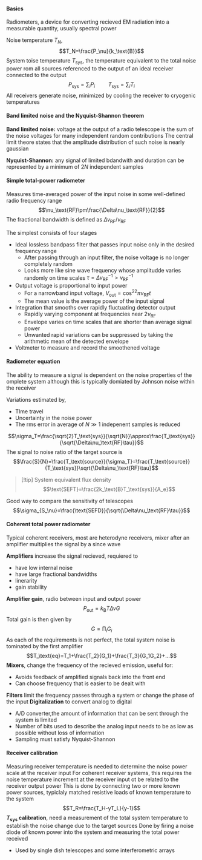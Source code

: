 #### Basics
Radiometers, a device for converting recieved EM radiation into a measurable quantity, usually spectral power

Noise temperature $T_N$, $$T_N=\frac{P_\nu}{k_\text{B}}$$
System toise temperature $T_\text{sys}$, the temperature equivalent to the total noise power rom all sources referenced to the output of an ideal receiver connected to the output $$P_\text{sys}=\sum_i P_i\hspace{1cm}T_\text{sys}=\sum_iT_i$$
All receivers generate noise, minimized by cooling the receiver to cryogenic temperatures
#### Band limited noise and the Nyquist-Shannon theorem
**Band limited noise:** voltage at the output of a radio telescope is the sum of the noise voltages for many independent random contributions
The central limit theore states that the amplitude distribution of such noise is nearly gaussian

**Nyquist-Shannon:** any signal of limited bdandwith and duration can be represented by a minimum of $2N$ independent samples

#### Simple total-power radiometer
Measures time-averaged power of the input noise in some well-defined radio frequency range $$\nu_\text{RF}\pm\frac{\Delta\nu_\text{RF}}{2}$$
The fractional bandwidth is defined as $\Delta\nu_\text{RF}/\nu_\text{RF}$

The simplest consists of four stages
- Ideal lossless bandpass filter that passes input noise only in the desired frequency range
	- After passing through an input filter, the noise voltage is no longer completely random
	- Looks more like sine wave frequency whose amplitudde varies randomly on time scales $\tau=\Delta\nu_\text{RF}^{-1}>\nu_\text{RF}^{-1}$
- Output voltage is proportional to input power
	- For a narrowband input voltage, $V_\text{out}=\cos^22\pi\nu_\text{RF}t$
	- The mean value is the average power of the input signal
- Integration that smooths over rapidly fluctuating detector output
	- Rapidly varying component at frequencies near $2\nu_\text{RF}$
	- Envelope varies on time scales that are shorter than average signal power
	- Unwanted rapid variations can be suppressed by taking the arithmetic mean of the detected envelope
- Voltmeter to measure and record the smoothened voltage

#### Radiometer equation
The ability to measure a signal is dependent on the noise properties of the omplete system although this is typically domiated by Johnson noise within the receiver

Variations estimated by, 
- TIme travel
- Uncertainty in the noise power
- The rms error in average of $N\gg 1$ indepenent samples is reduced

$$\sigma_T=\frac{\sqrt{2}T_\text{sys}}{\sqrt{N}}\approx\frac{T_\text{sys}}{\sqrt{\Delta\nu_\text{RF}\tau}}$$
The signal to noise ratio of the target source is $$\frac{S}{N}=\frac{T_\text{source}}{\sigma_T}=\frac{T_\text{source}}{T_\text{sys}}\sqrt{\Delta\nu_\text{RF}\tau}$$
>[!tip] System equivalent flux density
>$$\text{SEFT}=\frac{2k_\text{B}T_\text{sys}}{A_e}$$

Good way to compare the sensitivity of telescopes
$$\sigma_{S_\nu}=\frac{\text{SEFD}}{\sqrt{\Delta\nu_\text{RF}\tau}}$$

#### Coherent total power radiometer
Typical coherent receivers, most are heterodyne receivers, mixer after an amplifier multiplies the signal by a since wave

**Amplifiers** increase the signal recieved, requiered to 
- have low internal noise
- have large fractional bandwidths
- linerarity
- gain stability

**Amplifier gain**, radio between input and output power $$P_\text{out}=k_\text{B}T\Delta\nu G$$
Total gain is then given by $$G=\prod_iG_i$$
As each of the requirements is not perfect, the total system noise is tominated by the first amplifier $$T_\text{eq}=T_1+\frac{T_2}{G_1}+\frac{T_3}{G_1G_2}+...$$
**Mixers**, change the frequency of the recieved emission, useful for:
- Avoids feedback of amplified signals back into the front end
- Can choose frequency that is easier to be dealt with

**Filters** limit the frequency passes through a system or change the phase of the input
**Digitalization** to convert analog to digital
- A/D converter,the amount of information that can be sent through the system is limited
- Number of bits used to describe the analog input needs to be as low as possible without loss of information
- Sampling must satisfy Nyquist-Shannon

#### Receiver calibration
Measuring receiver temperature is needed to determine the noise power scale at the receiver input
For coherent receiver systems, this requires the noise temperature increment at the receiver input ot be related to the receiver output power
This is done by connecting two or more known power sources, typiclaly matched resistive loads of known temperature to the system
$$T_R=\frac{T_H-yT_L}{y-1}$$
**$T_\text{sys}$ calibration**, need a measurement of the total system temperature to establish the noise change due to the target sources
Done by firing a noise diode of known power into the system and measuring the total power received
- Used by single dish telescopes and some interferometric arrays

